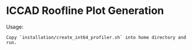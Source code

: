 # ICCAD Roofline Plot Generation

Usage:
```
Copy `installation/create_int64_profiler.sh` into home directory and run.
```
